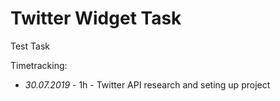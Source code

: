 # Twitter Widget Task
Test Task

Timetracking:
* _30.07.2019_ - 1h - Twitter API research and seting up project 